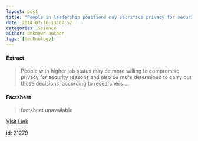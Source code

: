 ```yaml
---
layout: post
title: "People in leadership positions may sacrifice privacy for security"
date: 2014-07-16 13:07:52
categories: Science
author: unknown author
tags: [technology]
---
```



#### Extract
>People with higher job status may be more willing to compromise privacy for security reasons and also be more determined to carry out those decisions, according to researchers....

#### Factsheet
>factsheet unavailable

[Visit Link](http://phys.org/news324720459.html)

id:   21279
